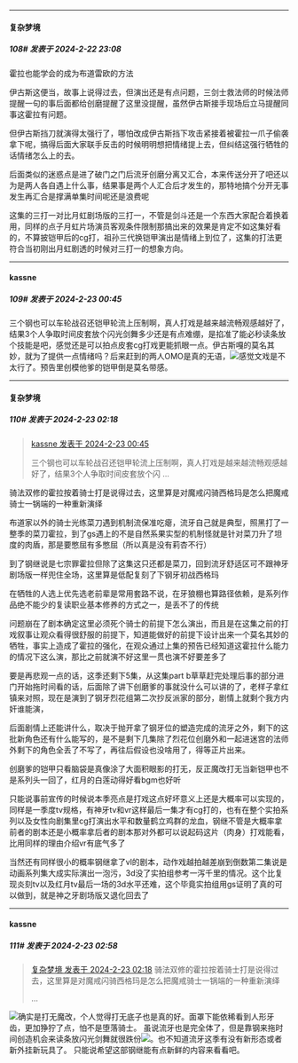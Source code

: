 ﻿
*****

####  复杂梦境  
##### 108#       发表于 2024-2-22 23:08

霍拉也能学会的成为布道雷欧的方法

伊古斯这便当，故事上说得过去，但演出还是有点问题，三剑士救法师的时候法师提醒一句的事后面都给创磨提醒了这里没提醒，虽然伊古斯接手现场后立马提醒同事这霍拉有问题。

但伊古斯挡刀就演得太强行了，哪怕改成伊古斯挡下攻击紧接着被霍拉一爪子偷袭拿下呢，搞得后面大家联手反击的时候明明想把情绪提上去，但纠结这强行牺牲的话情绪怎么上的去。

后面类似的迷惑点是进了破门之门后流牙创磨分离又汇合，本来传送分开了吧还以为是两人各自遇上什么事，结果事是两个人汇合后才发生的，那特地搞个分开无事发生再汇合是撑满单集时间呢还是浪费呢

这集的三打一对比月虹剧场版的三打一，不管是剑斗还是一个东西大家配合着换着用，同样的点子月虹片场演员客观条件限制那搞出来的效果是肯定不如这集好看的，不算披铠甲后的cg打，祖孙三代换铠甲演出是情绪上到位了，这集的打法更符合当初刚出月虹剧透的时候对三打一的想象方向。


*****

####  kassne  
##### 109#       发表于 2024-2-23 00:45

三个钢也可以车轮战召还铠甲轮流上压制啊，真人打戏是越来越流畅观感越好了，结果3个人争取时间皮套放个闪光剑舞多少还是有点难绷，是掐准了能必秒读条放个技能是吧，感觉还是可以拍点皮套cg打戏更能抓眼一点。伊古斯嘎的莫名其妙，就为了提供一点情绪吗？后来赶到的两人OMO是真的无语，<img src="https://static.saraba1st.com/image/smiley/face2017/002.png" referrerpolicy="no-referrer">感觉文戏是不太行了。预告里创模他爹的铠甲倒是莫名带感。


*****

####  复杂梦境  
##### 110#       发表于 2024-2-23 02:18

<blockquote><a href="httphttps://bbs.saraba1st.com/2b/forum.php?mod=redirect&amp;goto=findpost&amp;pid=64038337&amp;ptid=2167614" target="_blank">kassne 发表于 2024-2-23 00:45</a>

三个钢也可以车轮战召还铠甲轮流上压制啊，真人打戏是越来越流畅观感越好了，结果3个人争取时间皮套放个闪 ...</blockquote>
骑法双修的霍拉按着骑士打是说得过去，这里算是对魔戒闪骑西格玛是怎么把魔戒骑士一锅端的一种重新演绎

布道家以外的骑士光练菜刀遇到机制流保准吃瘪，流牙自己就是典型，照黑打了一整季的菜刀霍拉，到了gs遇上的不是自然系果实型的机制怪就是针对菜刀升了坦度的肉盾，那是要憋屈有多憋屈（所以真是没有莉杏不行）

到了钢继说是七宗罪霍拉但除了这集这只还都是菜刀，回到流牙舒适区可不跟神牙剧场版一样兜住全场，这里算是低配复刻了下钢牙初战西格玛

在牺牲的人选上优先选老前辈是常用套路不说，在牙狼棚也算路径依赖，是系列作品绝不能少的复读职业基本修养的方式之一，是丢不了的传统

问题崩在了剧本确定这里必须死个骑士的前提下怎么演出，而且是在这集之前的打戏叙事让观众看得很舒服的前提下，知道能做好的前提下设计出来一个莫名其妙的牺牲，事实上造成了霍拉的强化，在观众通过上集的预告已经知道这霍拉什么能力的情况下这么演，那比之前就演不好这里一贯也演不好要差多了

要是再悲观一点的话，这季还剩下5集，从这集part b草草赶完处理后事的部分进门开始拖时间看的话，后面除了讲下创磨爹的事就没什么可以讲的了，老样子拿红镇来对照，现在是演到了钢牙烈花组第二次抄反派家的部分，剧情上就剩个我方内奸谁能演，

后面剧情上还能讲什么，取决于抛开拿了钢牙位的塑造完成的流牙之外，剩下的这批新角色还有什么能写的，是不是剩下几集除了烈花位创磨外和一起进迷宫的法师外剩下的角色全丢了不写了，再往后假设也没啥用了，得等正片出来。

创磨爹的铠甲只看脑袋是真像涂了大面积眼影的打无，反正魔改打无当新铠甲也不是系列头一回了，红月的白莲动得好看bgm也好听

只能说事前宣传的时候说本季亮点是打戏这点好坏意义上还是大概率可以实现的，同样是一季度tv规格，有神牙tv和vr这样最后一集才有cg打的，也有在整个实拍系列以及女性向剧集里cg打演出水平和数量鹤立鸡群的龙血，钢继不管是大概率拿前者的剧本还是小概率拿后者的剧本那对外都可以说起码这片（肉身）打戏能看，比用同样的理由介绍vr有底气多了

当然还有同样很小的概率钢继拿了vl的剧本，动作戏越拍越差崩到倒数第二集说是动画系列集大成实际演出一泡污，3d没了实拍组参考一泻千里的情况。这个比复现炎刻tv以及红月tv最后一场的3d水平还难，这个毕竟实拍组用gs证明了真的可以做到，就是神之牙剧场版又退化回去了


*****

####  kassne  
##### 111#       发表于 2024-2-23 02:58

<blockquote><a href="httphttps://bbs.saraba1st.com/2b/forum.php?mod=redirect&amp;goto=findpost&amp;pid=64038847&amp;ptid=2167614" target="_blank">复杂梦境 发表于 2024-2-23 02:18</a>
骑法双修的霍拉按着骑士打是说得过去，这里算是对魔戒闪骑西格玛是怎么把魔戒骑士一锅端的一种重新演绎

 ...</blockquote>
<img src="https://static.saraba1st.com/image/smiley/face2017/067.png" referrerpolicy="no-referrer">确实是打无魔改，个人觉得打无底子也是真的好。面罩下能依稀看到人形牙齿，更加狰狞了点，怕不是堕落骑士。
虽说流牙也是完全体了，但是靠钢来拖时间创造机会来读条放闪光剑舞就很跌份<img src="https://static.saraba1st.com/image/smiley/face2017/068.png" referrerpolicy="no-referrer">。也不知道流牙这季有没有新形态或者新外挂新玩具了。
只能说希望这部钢继能有点新鲜的内容来看看吧。

